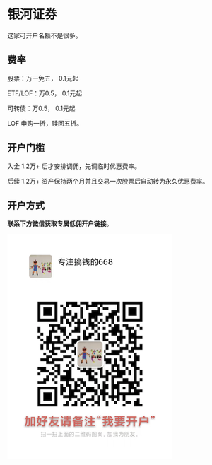 # 银河证券

这家可开户名额不是很多。

## 费率

股票：万一免五， 0.1元起

ETF/LOF：万0.5， 0.1元起

可转债：万0.5， 0.1元起

LOF 申购一折，赎回五折。

## 开户门槛

入金 1.2万+ 后才安排调佣，先调临时优惠费率。

后续 1.2万+ 资产保持两个月并且交易一次股票后自动转为永久优惠费率。

## 开户方式

**联系下方微信获取专属低佣开户链接**。

![668微信](images/668wx.png)